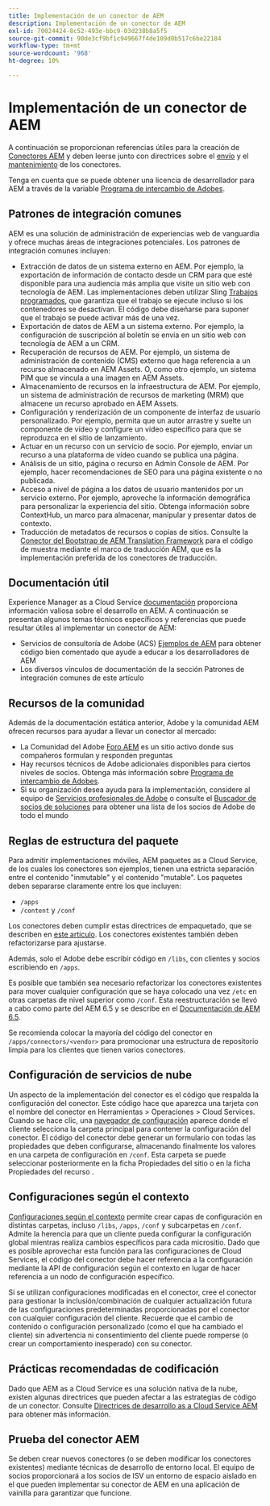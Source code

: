 ```yaml
---
title: Implementación de un conector de AEM
description: Implementación de un conector de AEM
exl-id: 70024424-8c52-493e-bbc9-03d238b8a5f5
source-git-commit: 90de3cf9bf1c949667f4de109d0b517c6be22184
workflow-type: tm+mt
source-wordcount: '968'
ht-degree: 10%

---
```


Implementación de un conector de AEM
=============================

A continuación se proporcionan referencias útiles para la creación de [Conectores AEM](https://www.adobe.io/apis/experiencecloud/aem/aemconnectors.html) y deben leerse junto con directrices sobre el [envío](submit.md) y el [mantenimiento](maintain.md) de los conectores.

Tenga en cuenta que se puede obtener una licencia de desarrollador para AEM a través de la variable [Programa de intercambio de Adobes](https://partners.adobe.com/exchangeprogram/experiencecloud).

Patrones de integración comunes
---------------------------

AEM es una solución de administración de experiencias web de vanguardia y ofrece muchas áreas de integraciones potenciales. Los patrones de integración comunes incluyen:

* Extracción de datos de un sistema externo en AEM. Por ejemplo, la exportación de información de contacto desde un CRM para que esté disponible para una audiencia más amplia que visite un sitio web con tecnología de AEM.  Las implementaciones deben utilizar Sling [Trabajos programados](https://sling.apache.org/documentation/bundles/apache-sling-eventing-and-job-handling.html#scheduled-jobs), que garantiza que el trabajo se ejecute incluso si los contenedores se desactivan. El código debe diseñarse para suponer que el trabajo se puede activar más de una vez.
* Exportación de datos de AEM a un sistema externo. Por ejemplo, la configuración de suscripción al boletín se envía en un sitio web con tecnología de AEM a un CRM.
* Recuperación de recursos de AEM. Por ejemplo, un sistema de administración de contenido (CMS) externo que haga referencia a un recurso almacenado en AEM Assets. O, como otro ejemplo, un sistema PIM que se vincula a una imagen en AEM Assets.
* Almacenamiento de recursos en la infraestructura de AEM. Por ejemplo, un sistema de administración de recursos de marketing (MRM) que almacene un recurso aprobado en AEM Assets.
* Configuración y renderización de un componente de interfaz de usuario personalizado. Por ejemplo, permita que un autor arrastre y suelte un componente de vídeo y configure un vídeo específico para que se reproduzca en el sitio de lanzamiento.
* Actuar en un recurso con un servicio de socio. Por ejemplo, enviar un recurso a una plataforma de vídeo cuando se publica una página.
* Análisis de un sitio, página o recurso en Admin Console de AEM. Por ejemplo, hacer recomendaciones de SEO para una página existente o no publicada.
* Acceso a nivel de página a los datos de usuario mantenidos por un servicio externo. Por ejemplo, aproveche la información demográfica para personalizar la experiencia del sitio. Obtenga información sobre ContextHub, un marco para almacenar, manipular y presentar datos de contexto.
* Traducción de metadatos de recursos o copias de sitios. Consulte la [Conector del Bootstrap de AEM Translation Framework](https://github.com/Adobe-Marketing-Cloud/aem-translation-framework-bootstrap-connector) para el código de muestra mediante el marco de traducción AEM, que es la implementación preferida de los conectores de traducción.


Documentación útil
--------------------

Experience Manager as a Cloud Service [documentación](../overview/introduction.md) proporciona información valiosa sobre el desarrollo en AEM. A continuación se presentan algunos temas técnicos específicos y referencias que puede resultar útiles al implementar un conector de AEM:

* Servicios de consultoría de Adobe (ACS) [Ejemplos de AEM](http://adobe-consulting-services.github.io/acs-aem-samples/) para obtener código bien comentado que ayude a educar a los desarrolladores de AEM
* Los diversos vínculos de documentación de la sección Patrones de integración comunes de este artículo

Recursos de la comunidad
--------------------

Además de la documentación estática anterior, Adobe y la comunidad AEM ofrecen recursos para ayudar a llevar un conector al mercado:

* La Comunidad del Adobe [Foro AEM](http://help-forums.adobe.com/content/adobeforums/en/experience-manager-forum/adobe-experience-manager.html) es un sitio activo donde sus compañeros formulan y responden preguntas
* Hay recursos técnicos de Adobe adicionales disponibles para ciertos niveles de socios. Obtenga más información sobre [Programa de intercambio de Adobes](https://partners.adobe.com/exchangeprogram/experiencecloud).
* Si su organización desea ayuda para la implementación, considere al equipo de [Servicios profesionales de Adobe](http://www.adobe.com/es/experience-cloud/consulting-services.html) o consulte el [Buscador de socios de soluciones](https://solutionpartners.adobe.com/home/partnerFinder.html) para obtener una lista de los socios de Adobe de todo el mundo

Reglas de estructura del paquete
-----------------------

Para admitir implementaciones móviles, AEM paquetes as a Cloud Service, de los cuales los conectores son ejemplos, tienen una estricta separación entre el contenido &quot;inmutable&quot; y el contenido &quot;mutable&quot;. Los paquetes deben separarse claramente entre los que incluyen:

* `/apps`
* `/content` y `/conf`

Los conectores deben cumplir estas directrices de empaquetado, que se describen en [este artículo](/help/implementing/developing/introduction/aem-project-content-package-structure.md). Los conectores existentes también deben refactorizarse para ajustarse.

Además, solo el Adobe debe escribir código en `/libs`, con clientes y socios escribiendo en `/apps`.

Es posible que también sea necesario refactorizar los conectores existentes para mover cualquier configuración que se haya colocado una vez `/etc` en otras carpetas de nivel superior como `/conf`. Esta reestructuración se llevó a cabo como parte del AEM 6.5 y se describe en el [Documentación de AEM 6.5](https://experienceleague.adobe.com/docs/experience-manager-65/deploying/restructuring/repository-restructuring.html?lang=es).

Se recomienda colocar la mayoría del código del conector en `/apps/connectors/<vendor>` para promocionar una estructura de repositorio limpia para los clientes que tienen varios conectores.

Configuración de servicios de nube
-----------------------------

Un aspecto de la implementación del conector es el código que respalda la configuración del conector. Este código hace que aparezca una tarjeta con el nombre del conector en Herramientas > Operaciones > Cloud Services. Cuando se hace clic, una [navegador de configuración](/help/implementing/developing/introduction/configurations.md#using-configuration-browser) aparece donde el cliente selecciona la carpeta principal para contener la configuración del conector. El código del conector debe generar un formulario con todas las propiedades que deben configurarse, almacenando finalmente los valores en una carpeta de configuración en `/conf`. Esta carpeta se puede seleccionar posteriormente en la ficha Propiedades del sitio o en la ficha Propiedades del recurso .


Configuraciones según el contexto
-----------------------------

[Configuraciones según el contexto](https://sling.apache.org/documentation/bundles/context-aware-configuration/context-aware-configuration.html) permite crear capas de configuración en distintas carpetas, incluso `/libs`, `/apps`, `/conf` y subcarpetas en `/conf`. Admite la herencia para que un cliente pueda configurar la configuración global mientras realiza cambios específicos para cada micrositio. Dado que es posible aprovechar esta función para las configuraciones de Cloud Services, el código del conector debe hacer referencia a la configuración mediante la API de configuración según el contexto en lugar de hacer referencia a un nodo de configuración específico.

Si se utilizan configuraciones modificadas en el conector, cree el conector para gestionar la inclusión/combinación de cualquier actualización futura de las configuraciones predeterminadas proporcionadas por el conector con cualquier configuración del cliente. Recuerde que el cambio de contenido o configuración personalizado (como el que ha cambiado el cliente) sin advertencia ni consentimiento del cliente puede romperse (o crear un comportamiento inesperado) con su conector.

Prácticas recomendadas de codificación
----------------------

Dado que AEM as a Cloud Service es una solución nativa de la nube, existen algunas directrices que pueden afectar a las estrategias de código de un conector. Consulte [Directrices de desarrollo as a Cloud Service AEM](/help/implementing/developing/introduction/development-guidelines.md) para obtener más información.

Prueba del conector AEM
-------------------------

Se deben crear nuevos conectores (o se deben modificar los conectores existentes) mediante técnicas de desarrollo de entorno local. El equipo de socios proporcionará a los socios de ISV un entorno de espacio aislado en el que pueden implementar su conector de AEM en una aplicación de vainilla para garantizar que funcione.
